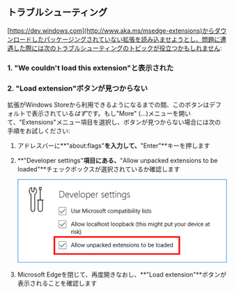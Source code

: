 <!-- ## Troubleshooting -->
## トラブルシューティング

<!-- If you are trying to load unpacked extensions downloaded from [https://dev.windows.com](http://www.aka.ms/msedge-extensions) and are experiencing issues,
the following toubleshoot topics may help: -->

[https://dev.windows.com](http://www.aka.ms/msedge-extensions)からダウンロードしたパッケージングされていない拡張を読み込ませようとし、問題に遭遇した際には次のトラブルシューティングのトピックが役立つかもしれません:

<!-- ### 1. I see the error "We couldn't load this extension" -->
### 1. "We couldn't load this extension"と表示された

<!-- This usually means that Microsoft Edge cannot access the extension folder you attempted to load. Try deleting the extension folder, running the .EXE again and then loading the extension folder that was created in your **Downloads** folder. -->


<!-- ### 2. I don't see the "Load extension" button -->
### 2. "Load extension"ボタンが見つからない

<!-- Until extensions are available via the Windows Store, this button *should* be visible by default. If you open the "More" (...) menu, select the "Extensions" menu item and don't see the button, follow these steps: -->

拡張がWindows Storeから利用できるようになるまでの間、このボタンはデフォルトで表示されている*はず*です。もし"More" (...)メニューを開いて、"Extensions"メニュー項目を選択し、ボタンが見つからない場合には次の手順をお試しください:

<!-- 
1. In the address bar type **"about:flags"** and press the **"Enter"** key.
2. Under the heading **"Developer settings"** make sure the checkbox next to **"Allow unpacked extensions to be loaded"** is selected.

   ![about flags](../media/aboutflags.PNG)  

3. Close and re-open Microsoft Edge and check to see if the **"Load extension"** button is now visible.
-->
 
1. アドレスバーに**"about:flags"**を入力して、**"Enter"**キーを押します
2. **"Developer settings"**項目にある、**"Allow unpacked extensions to be loaded"**チェックボックスが選択されているか確認します

   ![about flags](../media/aboutflags.PNG)  

3. Microsoft Edgeを閉じて、再度開きなおし、**"Load extension"**ボタンが表示されることを確認します